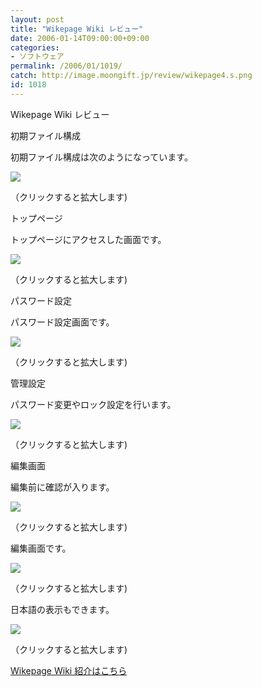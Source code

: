 ```yaml
---
layout: post
title: "Wikepage Wiki レビュー"
date: 2006-01-14T09:00:00+09:00
categories:
- ソフトウェア
permalink: /2006/01/1019/
catch: http://image.moongift.jp/review/wikepage4.s.png
id: 1018
---
```

Wikepage Wiki レビュー  
<!--more-->

初期ファイル構成

  

初期ファイル構成は次のようになっています。

  

[![](http://image.moongift.jp/review/wikepage1.s.png)](http://image.moongift.jp/review/wikepage1.png)  
  
（クリックすると拡大します)

  

トップページ

  

トップページにアクセスした画面です。

  

[![](http://image.moongift.jp/review/wikepage2.s.png)](http://image.moongift.jp/review/wikepage2.png)  
  
（クリックすると拡大します)

  

パスワード設定

  

パスワード設定画面です。

  

[![](http://image.moongift.jp/review/wikepage3.s.png)](http://image.moongift.jp/review/wikepage3.png)  
  
（クリックすると拡大します)

  

管理設定

  

パスワード変更やロック設定を行います。

  

[![](http://image.moongift.jp/review/wikepage4.s.png)](http://image.moongift.jp/review/wikepage4.png)  
  
（クリックすると拡大します)

  

編集画面

  

編集前に確認が入ります。

  

[![](http://image.moongift.jp/review/wikepage7.s.png)](http://image.moongift.jp/review/wikepage7.png)  
  
（クリックすると拡大します)

  

編集画面です。

  

[![](http://image.moongift.jp/review/wikepage8.s.png)](http://image.moongift.jp/review/wikepage8.png)  
  
（クリックすると拡大します)

  

日本語の表示もできます。

  

[![](http://image.moongift.jp/review2/wikepage9.s.png)](http://image.moongift.jp/review2/wikepage9.png)  
  
（クリックすると拡大します)

  

[Wikepage Wiki 紹介はこちら](http://oss.moongift.jp/intro/i-1006.html)

